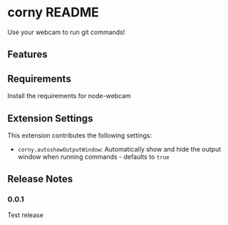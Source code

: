 # corny README

Use your webcam to run git commands!

## Features

## Requirements

Install the requirements for node-webcam

## Extension Settings

This extension contributes the following settings:

-   `corny.autoshowOutputWindow`: Automatically show and hide the output window when running commands - defaults to `true`

## Release Notes

### 0.0.1

Test release
